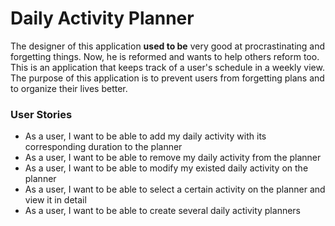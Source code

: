 
# Daily Activity Planner

The designer of this application **used to be** very good at procrastinating and forgetting things. Now, he is reformed and wants to help others reform too. This is an application that keeps track of a user's schedule in a weekly view. The purpose of this application is to prevent users from forgetting plans and to organize their lives better. 

### User Stories

- As a user, I want to be able to add my daily activity with its corresponding duration to the planner
- As a user, I want to be able to remove my daily activity from the planner
- As a user, I want to be able to modify my existed daily activity on the planner
- As a user, I want to be able to select a certain activity on the planner and view it in detail
- As a user, I want to be able to create several daily activity planners